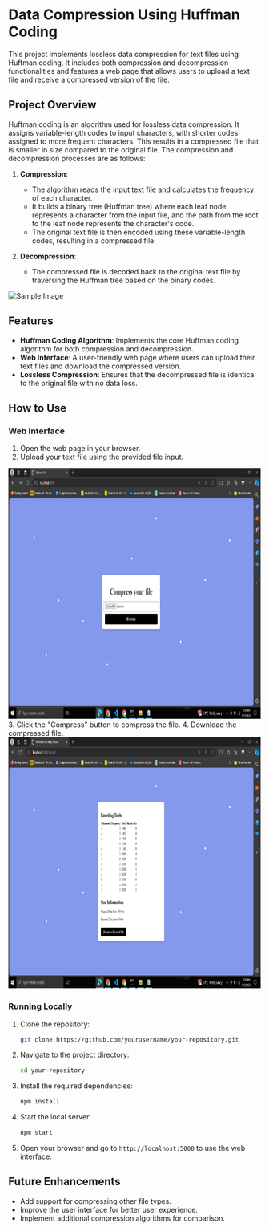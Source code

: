 # Data Compression Using Huffman Coding

This project implements lossless data compression for text files using Huffman coding. It includes both compression and decompression functionalities and features a web page that allows users to upload a text file and receive a compressed version of the file.

## Project Overview

Huffman coding is an algorithm used for lossless data compression. It assigns variable-length codes to input characters, with shorter codes assigned to more frequent characters. This results in a compressed file that is smaller in size compared to the original file. The compression and decompression processes are as follows:

1. **Compression**:
    - The algorithm reads the input text file and calculates the frequency of each character.
    - It builds a binary tree (Huffman tree) where each leaf node represents a character from the input file, and the path from the root to the leaf node represents the character's code.
    - The original text file is then encoded using these variable-length codes, resulting in a compressed file.

2. **Decompression**:
    - The compressed file is decoded back to the original text file by traversing the Huffman tree based on the binary codes.
<img src="اhuffman.png" alt="Sample Image" width="1000" height="500">

## Features

- **Huffman Coding Algorithm**: Implements the core Huffman coding algorithm for both compression and decompression.
- **Web Interface**: A user-friendly web page where users can upload their text files and download the compressed version.
- **Lossless Compression**: Ensures that the decompressed file is identical to the original file with no data loss.

## How to Use

### Web Interface

1. Open the web page in your browser.
2. Upload your text file using the provided file input.
<img src="compress.png" alt="Sample Image" width="1000" height="500">
3. Click the "Compress" button to compress the file.
4. Download the compressed file.
<img src="compress2.png" alt="Sample Image" width="1000" height="500">

### Running Locally

1. Clone the repository:
    ```sh
    git clone https://github.com/yourusername/your-repository.git
    ```
2. Navigate to the project directory:
    ```sh
    cd your-repository
    ```
3. Install the required dependencies:
    ```sh
    npm install
    ```
4. Start the local server:
    ```sh
    npm start
    ```
5. Open your browser and go to `http://localhost:5000` to use the web interface.


## Future Enhancements

- Add support for compressing other file types.
- Improve the user interface for better user experience.
- Implement additional compression algorithms for comparison.
